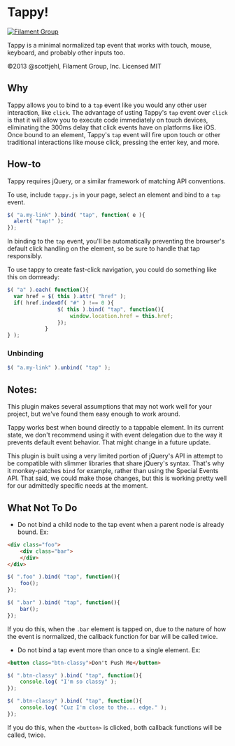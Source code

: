 # Tappy! 

[![Filament Group](http://filamentgroup.com/images/fg-logo-positive-sm-crop.png) ](http://www.filamentgroup.com/)

Tappy is a minimal normalized tap event that works with touch, mouse, keyboard, and probably other inputs too.

©2013 @scottjehl, Filament Group, Inc. Licensed MIT

## Why

Tappy allows you to bind to a `tap` event like you would any other user interaction, like `click`. The advantage of usting Tappy's  `tap` event over `click` is that it will allow you to execute code immediately on touch devices, eliminating the 300ms delay that click events have on platforms like iOS. Once bound to an element, Tappy's `tap` event will fire upon touch or other traditional interactions like mouse click, pressing the enter key, and more. 


## How-to

Tappy requires jQuery, or a similar framework of matching API conventions. 

To use, include `tappy.js` in your page, select an element and bind to a `tap` event. 

``` js
$( "a.my-link" ).bind( "tap", function( e ){ 
  alert( "tap!" );
}); 
```
In binding to the `tap` event, you'll be automatically preventing the browser's default click handling on the element, so be sure to handle that tap responsibly.

To use tappy to create fast-click navigation, you could do something like this on domready:

``` js
$( "a" ).each( function(){
  var href = $( this ).attr( "href" );
  if( href.indexOf( "#" ) !== 0 ){
				$( this ).bind( "tap", function(){
					window.location.href = this.href;
				});
			}
} );
```

### Unbinding

``` js
$( "a.my-link" ).unbind( "tap" ); 
```

## Notes:

This plugin makes several assumptions that may not work well for your project, but we've found them easy enough to work around.

Tappy works best when bound directly to a tappable element. In its current state, we don't recommend using it with event delegation due to the way it prevents default event behavior. That might change in a future update.

This plugin is built using a very limited portion of jQuery's API in attempt to be compatible with slimmer libraries that share jQuery's syntax. That's why it monkey-patches `bind` for example, rather than using the Special Events API. That said, we could make those changes, but this is working pretty well for our admittedly specific needs at the moment.

## What Not To Do

- Do not bind a child node to the tap event when a parent node is already bound. Ex:
``` html
<div class="foo">
    <div class="bar">
    </div>
</div>
```

``` js
$( ".foo" ).bind( "tap", function(){
    foo();
});

$( ".bar" ).bind( "tap", function(){
    bar();
});
```

If you do this, when the `.bar` element is tapped on, due to the nature of how the event is normalized, the callback function for bar will be called twice.


- Do not bind a tap event more than once to a single element. Ex:

```html
<button class="btn-classy">Don't Push Me</button>
```

```js
$( ".btn-classy" ).bind( "tap", function(){
    console.log( "I'm so classy" );
});

$( ".btn-classy" ).bind( "tap", function(){
    console.log( "Cuz I'm close to the... edge." );
});
```

If you do this, when the `<button>` is clicked, both callback functions will be called, twice.
